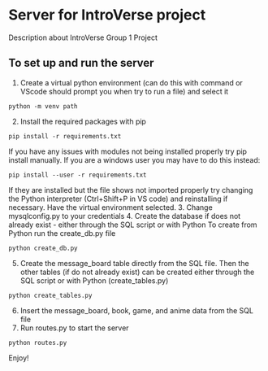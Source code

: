 # Server for IntroVerse project
Description about IntroVerse Group 1 Project
## To set up and run the server
1. Create a virtual python environment (can do this with command or VScode should prompt you when try to run a file) and select it
```
python -m venv path
```
2. Install the required packages with pip
```
pip install -r requirements.txt
```
If you have any issues with modules not being installed properly try pip install manually. If you are a windows user you may have to do this instead:
```
pip install --user -r requirements.txt
```
If they are installed but the file shows not imported properly try changing the Python interpreter (Ctrl+Shift+P in VS code) and reinstalling if necessary. Have the virtual environment selected.
3. Change mysqlconfig.py to your credentials
4. Create the database if does not already exist - either through the SQL script or with Python
To create from Python run the create_db.py file
```
python create_db.py
```
5. Create the message_board table directly from the SQL file. Then the other tables (if do not already exist) can be created either through the SQL script or with Python (create_tables.py)
```
python create_tables.py
```
6. Insert the message_board, book, game, and anime data from the SQL file
7. Run routes.py to start the server
```
python routes.py
```
Enjoy!